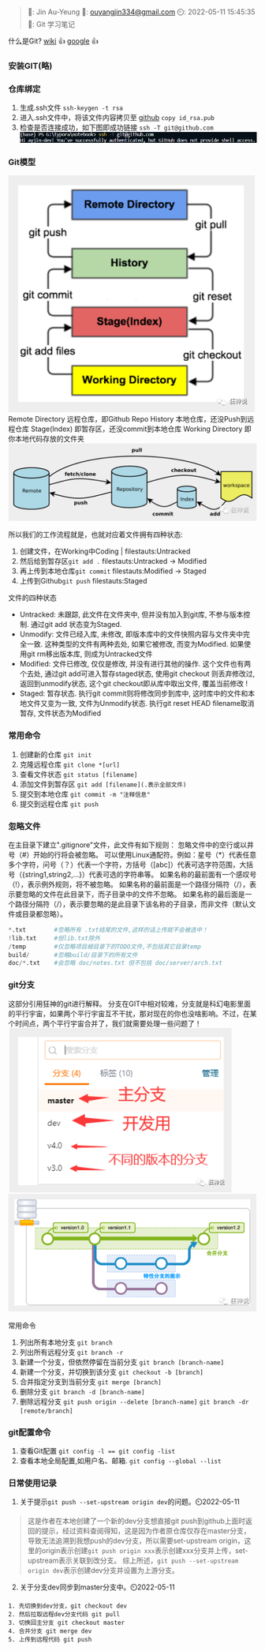 
>🤵: Jin Au-Yeung
:email:: ouyangjin334@gmail.com
:timer_clock:: 2022-05-11 15:45:35
:book:: Git 学习笔记

什么是Git?
[wiki](https://zh.wikipedia.org/wiki/Git) 👍
[google](https://git-scm.com/) 👍

### 安装GIT(略)
### 仓库绑定

1. 生成.ssh文件
`ssh-keygen -t rsa`
2. 进入.ssh文件中，将该文件内容拷贝至 [github](https://github.com/ayjin-dev/)
`copy id_rsa.pub`
3. 检查是否连接成功，如下图即成功链接
`ssh -T git@github.com` 
![ssh](./img/git_img/ssh_T.png)


### Git模型
![Git模型](./img/git_img/git_map.png)
Remote Directory 远程仓库，即Github Repo
History 本地仓库，还没Push到远程仓库
Stage(Index) 即暂存区，还没commit到本地仓库
Working Directory 即你本地代码存放的文件夹
![git model](./img/git_img/git_map_b.png)

所以我们的工作流程就是，也就对应着文件拥有四种状态:
1. 创建文件，在Working中Coding | filestauts:Untracked
2. 然后给到暂存区`git add .` filestauts:Untracked -> Modified
3. 再上传到本地仓库`git commit` filestauts:Modified -> Staged
4. 上传到Github`git push` filestauts:Staged

文件的四种状态
* Untracked: 未跟踪, 此文件在文件夹中, 但并没有加入到git库, 不参与版本控制. 通过git add 状态变为Staged.
* Unmodify: 文件已经入库, 未修改, 即版本库中的文件快照内容与文件夹中完全一致. 这种类型的文件有两种去处, 如果它被修改, 而变为Modified. 如果使用git rm移出版本库, 则成为Untracked文件
* Modified: 文件已修改, 仅仅是修改, 并没有进行其他的操作. 这个文件也有两个去处, 通过git add可进入暂存staged状态, 使用git checkout 则丢弃修改过, 返回到unmodify状态, 这个git checkout即从库中取出文件, 覆盖当前修改 !
* Staged: 暂存状态. 执行git commit则将修改同步到库中, 这时库中的文件和本地文件又变为一致, 文件为Unmodify状态. 执行git reset HEAD filename取消暂存, 文件状态为Modified


### 常用命令
1. 创建新的仓库
`git init`
2. 克隆远程仓库
`git clone *[url]`
3. 查看文件状态 
`git status [filename]`
4. 添加文件到暂存区
`git add [filename](.表示全部文件)`
5. 提交到本地仓库
`git commit -m "注释信息"`
6. 提交到远程仓库
`git push`


### 忽略文件
在主目录下建立".gitignore"文件，此文件有如下规则：
忽略文件中的空行或以井号（#）开始的行将会被忽略。
可以使用Linux通配符。例如：星号（*）代表任意多个字符，问号（？）代表一个字符，方括号（[abc]）代表可选字符范围，大括号（{string1,string2,...}）代表可选的字符串等。
如果名称的最前面有一个感叹号（!），表示例外规则，将不被忽略。
如果名称的最前面是一个路径分隔符（/），表示要忽略的文件在此目录下，而子目录中的文件不忽略。
如果名称的最后面是一个路径分隔符（/），表示要忽略的是此目录下该名称的子目录，而非文件（默认文件或目录都忽略）。
```python
*.txt        #忽略所有 .txt结尾的文件,这样的话上传就不会被选中！
!lib.txt     #但lib.txt除外
/temp        #仅忽略项目根目录下的TODO文件,不包括其它目录temp
build/       #忽略build/目录下的所有文件
doc/*.txt    #会忽略 doc/notes.txt 但不包括 doc/server/arch.txt
```


### git分支
这部分引用狂神的git进行解释。
分支在GIT中相对较难，分支就是科幻电影里面的平行宇宙，如果两个平行宇宙互不干扰，那对现在的你也没啥影响。不过，在某个时间点，两个平行宇宙合并了，我们就需要处理一些问题了！
![branch_a](./img/git_img/branch_a.png)
![branch_b](./img/git_img/branch_b.png)

常用命令
1. 列出所有本地分支
`git branch`
2. 列出所有远程分支
`git branch -r`
3. 新建一个分支，但依然停留在当前分支
`git branch [branch-name]`
4. 新建一个分支，并切换到该分支
`git checkout -b [branch]`
5. 合并指定分支到当前分支
`git merge [branch]`
6. 删除分支
`git branch -d [branch-name]`
7. 删除远程分支
`git push origin --delete [branch-name]`
`git branch -dr [remote/branch]`



### git配置命令
1. 查看Git配置
`git config -l == git config -list `
2. 查看本地全局配置,如用户名、邮箱.
`git config --global --list`


### 日常使用记录
1. 关于提示`git push --set-upstream origin dev`的问题。⏲️2022-05-11

>这是作者在本地创建了一个新的dev分支想直接git push到github上面时返回的提示，经过资料查阅得知，这是因为作者原仓库仅存在master分支，导致无法追溯到我想push的dev分支，所以需要set-upstream origin，这里的origin表示创建`git push origin xxx`表示创建xxx分支并上传，set-upstream表示关联到改分支。
综上所述，`git push --set-upstream origin dev`表示创建dev分支并设置为上游分支。
2. 关于分支dev同步到master分支中。⏲️2022-05-11
```
1. 先切换到dev分支，git checkout dev 
2. 然后拉取远程dev分支代码 git pull 
3. 切换回主分支 git checkout master
4. 合并分支 git merge dev
5. 上传到远程代码 git push
```
